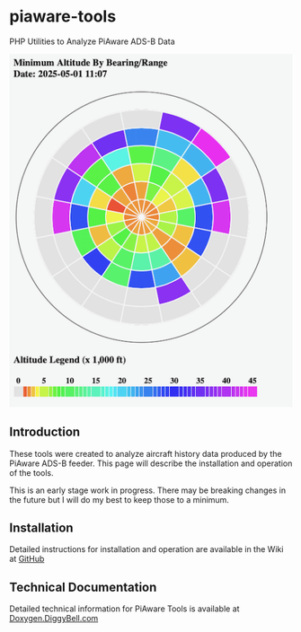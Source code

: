 # piaware-tools
PHP Utilities to Analyze PiAware ADS-B Data

![image info](./docs/Sample-Chart.png)

## Introduction
These tools were created to analyze aircraft history data produced by
the PiAware ADS-B feeder. This page will describe the installation and operation of the tools.

This is an early stage work in progress. There may be breaking changes in the future but I will do my best to keep those to a minimum.

## Installation
Detailed instructions for installation and operation are available in the Wiki at [GitHub](https://github.com/diggybell/piaware-tools/wiki)

## Technical Documentation
Detailed technical information for PiAware Tools is available at [Doxygen.DiggyBell.com](https://doxygen.diggybell.com/piaware-tools)